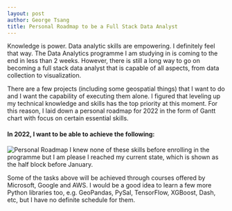 ```yaml
---
layout: post
author: George Tsang
title: Personal Roadmap to be a Full Stack Data Analyst
---
```

Knowledge is power. Data analytic skills are empowering. I definitely feel that way. The Data Analytics programme I am studying in is coming to the end in less than 2 weeks. However, there is still a long way to go on becoming a full stack data analyst that is capable of all aspects, from data collection to visualization.

There are a few projects (including some geospatial things) that I want to do and I want the capability of executing them alone. I figured that leveling up my technical knowledge and skills has the top priority at this moment. For this reason, I laid down a personal roadmap for 2022 in the form of Gantt chart with focus on certain essential skills.

#### In 2022, I want to be able to achieve the following:
![Personal Roadmap](/portfolio/assets/personal_roadmap/DATA2203_assignment5.png)
I knew none of these skills before enrolling in the programme but I am please I reached my current state, which is shown as the half block before January.

Some of the tasks above will be achieved through courses offered by Microsoft, Google and AWS. I would be a good idea to learn a few more Python libraries too, e.g. GeoPandas, PySal, TensorFlow, XGBoost, Dash, etc, but I have no definite schedule for them.
